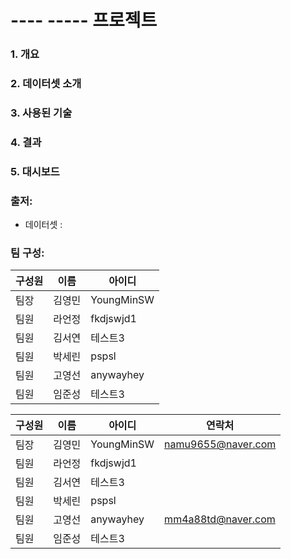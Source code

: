 # ---- ----- 프로젝트 


### 1. 개요

### 2. 데이터셋 소개

### 3. 사용된 기술


### 4. 결과


### 5. 대시보드



### 출저: 
- 데이터셋 :


### 팀 구성:

|구성원|이름|아이디|
|------|---|---|
|팀장|김영민|YoungMinSW|
|팀원|라언정|fkdjswjd1|
|팀원|김서연|테스트3|
|팀원|박세린|pspsl|
|팀원|고영선|anywayhey|
|팀원|임준성|테스트3|


|구성원|이름|아이디|연락처|
|-----|-----|-----|-----|
|팀장|김영민|YoungMinSW|namu9655@naver.com|
|팀원|라언정|fkdjswjd1|
|팀원|김서연|테스트3|
|팀원|박세린|pspsl|
|팀원|고영선|anywayhey|mm4a88td@naver.com|
|팀원|임준성|테스트3|
